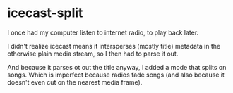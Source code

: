# icecast-split

I once had my computer listen to internet radio, to play back later.

I didn't realize icecast means it intersperses (mostly title) metadata in the otherwise plain media stream, so I then had to parse it out.


And because it parses ot out the title anyway, I added a mode that splits on songs. Which is imperfect because radios fade songs (and also because it doesn't even cut on the nearest media frame).

